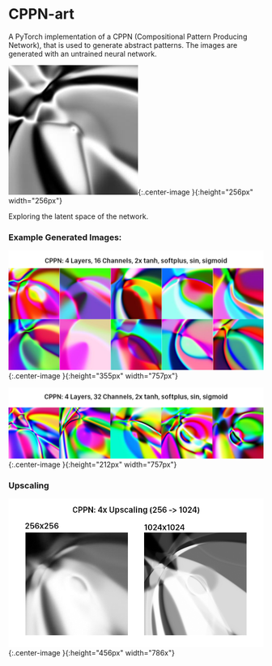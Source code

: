 # CPPN-art

A PyTorch implementation of a CPPN (Compositional Pattern Producing Network), that is used to generate abstract patterns. The images are generated with an untrained neural network. 

![gif](/images/cppn.gif){:.center-image }{:height="256px" width="256px"}

Exploring the latent space of the network.

### Example Generated Images:

![galley](/images/lmao.png){:.center-image }{:height="355px" width="757px"}

![32chan](/images/32chan.png){:.center-image }{:height="212px" width="757px"}

### Upscaling 

![upscaling](/images/upscaling.png){:.center-image }{:height="456px" width="786x"}





